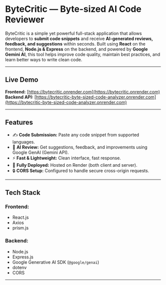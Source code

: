 # ByteCritic — Byte-sized AI Code Reviewer

ByteCritic is a simple yet powerful full-stack application that allows developers to **submit code snippets** and receive **AI-generated reviews, feedback, and suggestions** within seconds. Built using **React** on the frontend, **Node.js & Express** on the backend, and powered by **Google Gemini AI**, this tool helps improve code quality, maintain best practices, and learn better ways to write clean code.

---

## Live Demo

**Frontend:** [https://bytecritic.onrender.com](https://bytecritic.onrender.com)  
**Backend API:** [https://bytecritic-byte-sized-code-analyzer.onrender.com](https://bytecritic-byte-sized-code-analyzer.onrender.com)

---

## Features

- ✍️ **Code Submission:** Paste any code snippet from supported languages.
- 🤖 **AI Review:** Get suggestions, feedback, and improvements using Google GenAI (Gemini API).
- ⚡ **Fast & Lightweight:** Clean interface, fast response.
- 🔗 **Fully Deployed:** Hosted on Render (both client and server).
- 🔒 **CORS Setup:** Configured to handle secure cross-origin requests.

---

## Tech Stack

### Frontend:
- React.js
- Axios
- prism.js

### Backend:
- Node.js
- Express.js
- Google Generative AI SDK (`@google/genai`)
- dotenv
- CORS

---
